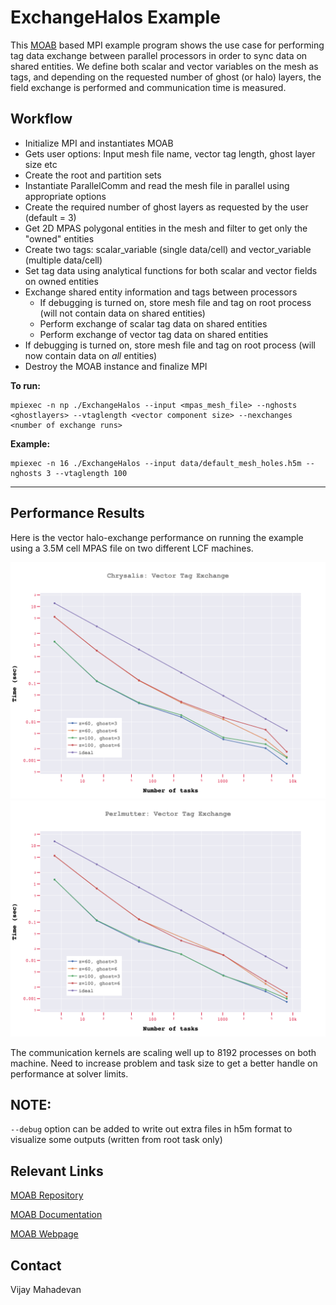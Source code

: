# ExchangeHalos Example
 
This [MOAB](https://bitbucket.org/fathomteam/moab) based MPI example program shows the use case for performing tag data exchange between parallel processors in order to sync data on shared entities. We define both scalar and vector variables on the mesh as tags, and depending on the requested number of ghost (or halo) layers, the field exchange is performed and communication time is measured.

 ## Workflow

 - Initialize MPI and instantiates MOAB
 - Gets user options: Input mesh file name, vector tag length, ghost layer size etc
 - Create the root and partition sets
 - Instantiate ParallelComm and read the mesh file in parallel using appropriate options
 - Create the required number of ghost layers as requested by the user (default = 3)
 - Get 2D MPAS polygonal entities in the mesh and filter to get only the "owned" entities
 - Create two tags: scalar_variable (single data/cell) and vector_variable (multiple data/cell)
 - Set tag data using analytical functions for both scalar and vector fields on owned entities
 - Exchange shared entity information and tags between processors
	 - If debugging is turned on, store mesh file and tag on root process (will not contain data on shared entities)
	 - Perform exchange of scalar tag data on shared entities
	 - Perform exchange of vector tag data on shared entities
 - If debugging is turned on, store mesh file and tag on root process (will now contain data on *all* entities)
 - Destroy the MOAB instance and finalize MPI

 **To run:**  

    mpiexec -n np ./ExchangeHalos --input <mpas_mesh_file> --nghosts <ghostlayers> --vtaglength <vector component size> --nexchanges <number of exchange runs>

**Example:**

    mpiexec -n 16 ./ExchangeHalos --input data/default_mesh_holes.h5m --nghosts 3 --vtaglength 100

***

## Performance Results

Here is the vector halo-exchange performance on running the example using a 3.5M cell MPAS file on two different LCF machines.

![Chrysalis-ANL](scripts/Chrysalis_vector_scalability_plot.png)
![Perlmutter-CPU](scripts/Perlmutter_vector_scalability_plot.png)

The communication kernels are scaling well up to 8192 processes on both machine. Need to increase problem and task size to get a better handle on performance at solver limits.

## NOTE:

`--debug` option can be added to write out extra files in h5m format to visualize some outputs (written from root task only)

## Relevant Links

[MOAB Repository](https://bitbucket.org/fathomteam/moab)

[MOAB Documentation](https://web.cels.anl.gov/projects/sigma/docs/moab/index.html)

[MOAB Webpage](https://sigma.mcs.anl.gov/moab-library/)

## Contact

Vijay Mahadevan
